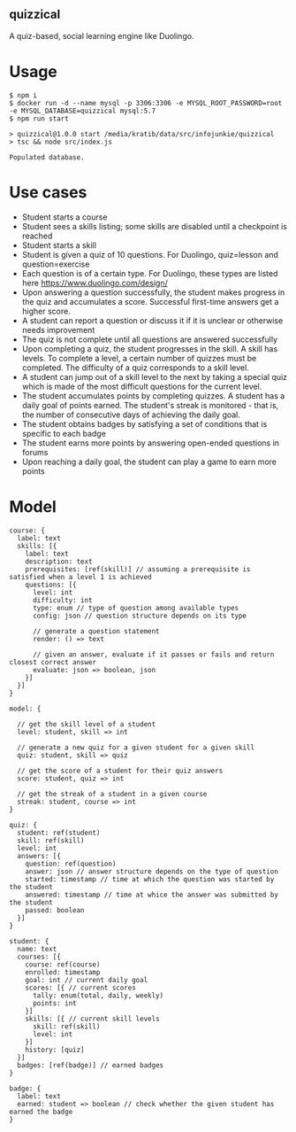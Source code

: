 quizzical
---------

A quiz-based, social learning engine like Duolingo.

# Usage

```
$ npm i
$ docker run -d --name mysql -p 3306:3306 -e MYSQL_ROOT_PASSWORD=root -e MYSQL_DATABASE=quizzical mysql:5.7
$ npm run start

> quizzical@1.0.0 start /media/kratib/data/src/infojunkie/quizzical
> tsc && node src/index.js

Populated database.
```

# Use cases

- Student starts a course
- Student sees a skills listing; some skills are disabled until a checkpoint is reached
- Student starts a skill
- Student is given a quiz of 10 questions. For Duolingo, quiz=lesson and question=exercise
- Each question is of a certain type. For Duolingo, these types are listed here https://www.duolingo.com/design/
- Upon answering a question successfully, the student makes progress in the quiz and accumulates a score. Successful first-time answers get a higher score.
- A student can report a question or discuss it if it is unclear or otherwise needs improvement
- The quiz is not complete until all questions are answered successfully
- Upon completing a quiz, the student progresses in the skill. A skill has levels. To complete a level, a certain number of quizzes must be completed. The difficulty of a quiz corresponds to a skill level.
- A student can jump out of a skill level to the next by taking a special quiz which is made of the most difficult questions for the current level.
- The student accumulates points by completing quizzes. A student has a daily goal of points earned. The student's streak is monitored - that is, the number of consecutive days of achieving the daily goal.
- The student obtains badges by satisfying a set of conditions that is specific to each badge
- The student earns more points by answering open-ended questions in forums
- Upon reaching a daily goal, the student can play a game to earn more points

# Model

```
course: {
  label: text
  skills: [{
    label: text
    description: text
    prerequisites: [ref(skill)] // assuming a prerequisite is satisfied when a level 1 is achieved
    questions: [{
      level: int
      difficulty: int
      type: enum // type of question among available types
      config: json // question structure depends on its type

      // generate a question statement
      render: () => text

      // given an answer, evaluate if it passes or fails and return closest correct answer
      evaluate: json => boolean, json
    }]
  }]
}

model: {

  // get the skill level of a student
  level: student, skill => int

  // generate a new quiz for a given student for a given skill
  quiz: student, skill => quiz

  // get the score of a student for their quiz answers
  score: student, quiz => int

  // get the streak of a student in a given course
  streak: student, course => int
}

quiz: {
  student: ref(student)
  skill: ref(skill)
  level: int
  answers: [{
    question: ref(question)
    answer: json // answer structure depends on the type of question
    started: timestamp // time at which the question was started by the student
    answered: timestamp // time at whice the answer was submitted by the student
    passed: boolean
  }]
}

student: {
  name: text
  courses: [{
    course: ref(course)
    enrolled: timestamp
    goal: int // current daily goal
    scores: [{ // current scores
      tally: enum(total, daily, weekly)
      points: int
    }]
    skills: [{ // current skill levels
      skill: ref(skill)
      level: int
    }]
    history: [quiz]
  }]
  badges: [ref(badge)] // earned badges
}

badge: {
  label: text
  earned: student => boolean // check whether the given student has earned the badge
}
```
